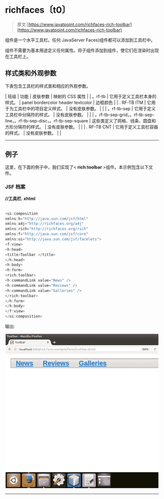 # richfaces〔t0〕

> 原文:[https://www.javatpoint.com/richfaces-rich-toolbar](https://www.javatpoint.com/richfaces-rich-toolbar)

<toolbar>组件是一个水平工具栏。任何 JavaServer Faces)组件都可以添加到工具栏中。</toolbar>

<toolbar>组件不需要为基本用途定义任何属性。将子组件添加到<toolbar>组件，使它们在渲染时出现在工具栏上。</toolbar></toolbar>

## 样式类和外观参数

下表包含工具栏的样式类和相应的外观参数。

| 班级 | 功能 | 皮肤参数 | 映射的 CSS 属性 |
| 。rf-tb | 它用于定义工具栏本身的样式。 | panel bordercolor header textcolor | 边框颜色 |
| . RF-TB ITM | 它用于为工具栏中的项目定义样式。 | 没有皮肤参数。 |  |
| 。rf-tb-sep | 它用于定义工具栏中分隔符的样式。 | 没有皮肤参数。 |  |
| 。rf-tb-sep-grid，。rf-tb-sep-line，。rf-tb-sep-disc，。rf-tb-sep-square | 这些类定义了网格、线条、圆盘和方形分隔符的样式。 | 没有皮肤参数。 |  |
| . RF-TB CNT | 它用于定义工具栏容器的样式。 | 没有皮肤参数。 |  |

* * *

## 例子

这里，在下面的例子中，我们实现了< **rich:toolbar** >组件。本示例包含以下文件。

### JSF 档案

**//工具栏. xhtml**

```java

<ui:composition 
xmlns:h="http://java.sun.com/jsf/html"
xmlns:a4j="http://richfaces.org/a4j"
xmlns:rich="http://richfaces.org/rich"
xmlns:f="http://java.sun.com/jsf/core"
xmlns:ui="http://java.sun.com/jsf/facelets">
<f:view>
<h:head>
<title>Toolbar </title>
</h:head>
<h:body>
<h:form>
<rich:toolbar>
<h:commandLink value="News" />
<h:commandLink value="Reviews" />
<h:commandLink value="Galleries" />
</rich:toolbar>
</h:form>
</h:body>
</f:view>
</ui:composition>

```

输出:

![RichFaces Toolbar 1](img/3989e7a50dd06dc03b3f72739d154120.png)

* * *